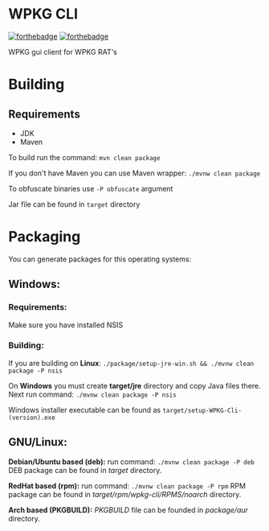# WPKG CLI

[![forthebadge](https://forthebadge.com/images/badges/made-with-java.svg)](https://forthebadge.com)
[![forthebadge](https://forthebadge.com/images/badges/it-works-why.svg)](https://forthebadge.com)

WPKG gui client for WPKG RAT's

# Building

## Requirements
- JDK
- Maven

To build run the command: `mvn clean package`

If you don't have Maven you can use Maven wrapper: `./mvnw clean package`

To obfuscate binaries use `-P obfuscate` argument

Jar file can be found in `target` directory

# Packaging
You can generate packages for this operating systems:
## Windows:

### Requirements:
Make sure you have installed NSIS
### Building:
If you are building on **Linux**: `./package/setup-jre-win.sh && ./mvnw clean package -P nsis`

On **Windows** you must create **target/jre** directory and copy Java files there.
Next run command: `./mvnw clean package -P nsis`

Windows installer executable can be found as `target/setup-WPKG-Cli-(version).exe`

## GNU/Linux:

**Debian/Ubuntu based (deb):**
run command: `./mvnw clean package -P deb`
DEB package can be found in *target* directory.

**RedHat based (rpm):**
run command: `./mvnw clean package -P rpm`
RPM package can be found in *target/rpm/wpkg-cli/RPMS/noarch* directory.

**Arch based (PKGBUILD):**
*PKGBUILD* file can be founded in *package/aur* directory.
